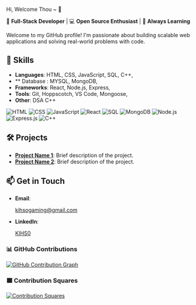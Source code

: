  Hi, Welcome Thou  ~ 👋

🚀 **Full-Stack Developer** | 💻 **Open Source Enthusiast** | 🌱 **Always Learning**

Welcome to my GitHub profile! I'm passionate about building scalable web applications and solving real-world problems with code.

## 🔧 **Skills**
- **Languages**: HTML, CSS, JavaScript, SQL, C++,
- ** Database : MYSQL, MongoDB,
- **Frameworks**: React, Node.js, Express,  
- **Tools**: Git, Hoppscotch, VS Code, Mongoose,
- **Other**: DSA C++


![HTML](https://img.shields.io/badge/HTML-5-orange)
![CSS](https://img.shields.io/badge/CSS-3-blue)
![JavaScript](https://img.shields.io/badge/JavaScript-ES6-yellow)
![React](https://img.shields.io/badge/React-18.2-blue)
![SQL](https://img.shields.io/badge/SQL-Structured%20Query%20Language-blue)
![MongoDB](https://img.shields.io/badge/MongoDB-NoSQL-green)
![Node.js](https://img.shields.io/badge/Node.js-18.x-green)
![Express.js](https://img.shields.io/badge/Express.js-4.x-lightgrey)
![C++](https://img.shields.io/badge/C++-17-orange)


## 🛠️ **Projects**
- **[Project Name 1](https://github.com/KIHs0/WeatherChecker.git)**: Brief description of the project.
- **[Project Name 2](https://github.com/KIHs0/MusicPlayer.git)**: Brief description of the project.

## 📫 **Get in Touch**
- **Email**:
  
   kihsogaming@gmail.com

- **LinkedIn**:<div class="badge-base LI-profile-badge" data-locale="en_US" data-size="medium" data-theme="light" data-type="VERTICAL" data-vanity="kihs0786" data-version="v1"><a class="badge-base__link LI-simple-link" href="https://np.linkedin.com/in/kihs0786?trk=profile-badge">KIHS0</a></div>
              
              




### 📊 GitHub Contributions
[![GitHub Contribution Graph](https://github-profile-summary-cards.vercel.app/api/cards/profile-details?username=KIHs0&theme=github_dark)](https://github.com/KIHs0)

### 🟩 Contribution Squares
[![Contribution Squares](https://github-profile-summary-cards.vercel.app/api/cards/productive-time?username=KIHs0&theme=github_dark)](https://github.com/KIHs0)



